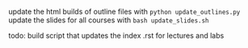 update the html builds of outline files with `python update_outlines.py`
update the slides for all courses with `bash update_slides.sh`

todo: build script that updates the index .rst for lectures and labs